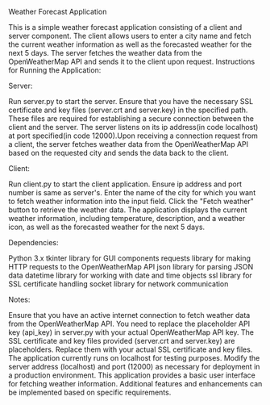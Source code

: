 Weather Forecast Application

This is a simple weather forecast application consisting of a client and server component. The client allows users to enter a city name and fetch the current weather information as well as the forecasted weather for the next 5 days. 
The server fetches the weather data from the OpenWeatherMap API and sends it to the client upon request.
Instructions for Running the Application:

Server:

Run server.py to start the server.
Ensure that you have the necessary SSL certificate and key files (server.crt and server.key) in the specified path. These files are required for establishing a secure connection between the client and the server.
The server listens on its ip address(in code localhost) at port specified(in code 12000).Upon receiving a connection request from a client, the server fetches weather data from the OpenWeatherMap API based on the requested city and 
sends the data back to the client.

Client:

Run client.py to start the client application.
Ensure ip address and port number is same as server's.
Enter the name of the city for which you want to fetch weather information into the input field.
Click the "Fetch weather" button to retrieve the weather data.
The application displays the current weather information, including temperature, description, and a weather icon, as well as the forecasted weather for the next 5 days.

Dependencies:

Python 3.x
tkinter library for GUI components
requests library for making HTTP requests to the OpenWeatherMap API
json library for parsing JSON data
datetime library for working with date and time objects
ssl library for SSL certificate handling
socket library for network communication

Notes:

Ensure that you have an active internet connection to fetch weather data from the OpenWeatherMap API.
You need to replace the placeholder API key (api_key) in server.py with your actual OpenWeatherMap API key.
The SSL certificate and key files provided (server.crt and server.key) are placeholders. Replace them with your actual SSL certificate and key files.
The application currently runs on localhost for testing purposes. Modify the server address (localhost) and port (12000) as necessary for deployment in a production environment.
This application provides a basic user interface for fetching weather information. Additional features and enhancements can be implemented based on specific requirements.



